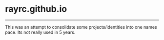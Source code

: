 # rayrc.github.io
---

This was an attempt to consolidate some projects/identities into one names pace. Its not really used in 5 years.

